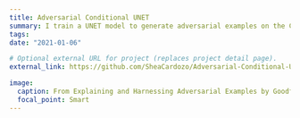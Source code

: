 ```yaml
---
title: Adversarial Conditional UNET
summary: I train a UNET model to generate adversarial examples on the CIFAR-10 dataset that can fool a variety of state-of-the-art classification models.
tags:
date: "2021-01-06"

# Optional external URL for project (replaces project detail page).
external_link: https://github.com/SheaCardozo/Adversarial-Conditional-UNET

image:
  caption: From Explaining and Harnessing Adversarial Examples by Goodfellow et al.
  focal_point: Smart
---
```

